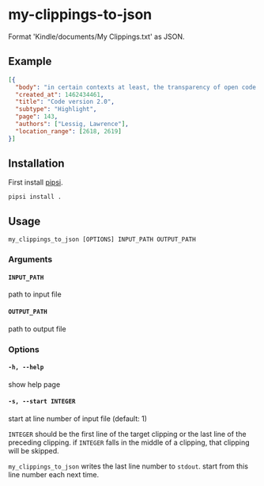 # my-clippings-to-json

Format 'Kindle/documents/My Clippings.txt' as JSON. 

## Example

```json
[{
  "body": "in certain contexts at least, the transparency of open code should be a requirement.",
  "created_at": 1462434461,
  "title": "Code version 2.0",
  "subtype": "Highlight",
  "page": 143,
  "authors": ["Lessig, Lawrence"],
  "location_range": [2618, 2619]
}]
```

## Installation

First install [pipsi](https://github.com/mitsuhiko/pipsi#readme).

```
pipsi install .
```

## Usage

```
my_clippings_to_json [OPTIONS] INPUT_PATH OUTPUT_PATH
```

### Arguments

#### `INPUT_PATH`

path to input file

#### `OUTPUT_PATH`

path to output file

### Options

#### `-h, --help`

show help page

#### `-s, --start INTEGER`

start at line number of input file (default: 1)

`INTEGER` should be the first line of the target clipping or the last line of the
preceding clipping. if `INTEGER` falls in the middle of a clipping, that clipping 
will be skipped. 

`my_clippings_to_json` writes the last line number to `stdout`. start from this
line number each next time.
